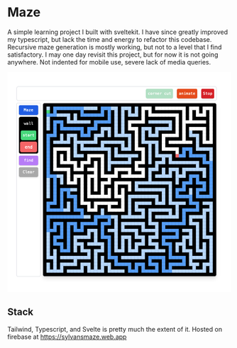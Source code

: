 # Maze

A simple learning project I built with sveltekit. I have since greatly improved my typescript, but lack the time and energy to refactor this codebase. Recursive maze generation is mostly working, but not to a level that I find satisfactory. I may one day revisit this project, but for now it is not going anywhere. Not indented for mobile use, severe lack of media queries.

![Text](maze.png)

## Stack

Tailwind, Typescript, and Svelte is pretty much the extent of it. Hosted on firebase at https://sylvansmaze.web.app
